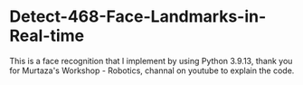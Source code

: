 # Detect-468-Face-Landmarks-in-Real-time

This is a face recognition that I implement by using Python 3.9.13, thank you for Murtaza's Workshop - Robotics, channal on youtube to explain the code.
